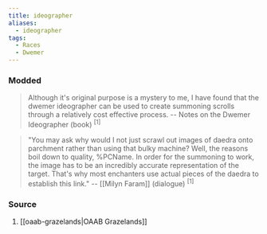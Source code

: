 ```yaml
---
title: ideographer
aliases:
  - ideographer
tags:
  - Races
  - Dwemer
---
```

### Modded
> Although it's original purpose is a mystery to me, I have found that the dwemer ideographer can be used to create summoning scrolls through a relatively cost effective process. -- Notes on the Dwemer Ideographer (book) <sup>[1]</sup>

> "You may ask why would I not just scrawl out images of daedra onto parchment rather than using that bulky machine? Well, the reasons boil down to quality, %PCName. In order for the summoning to work, the image has to be an incredibly accurate representation of the target. That's why most enchanters use actual pieces of the daedra to establish this link."
> -- [[Milyn Faram]] (dialogue) <sup>[1]</sup>
### Source
1. [[oaab-grazelands|OAAB Grazelands]]